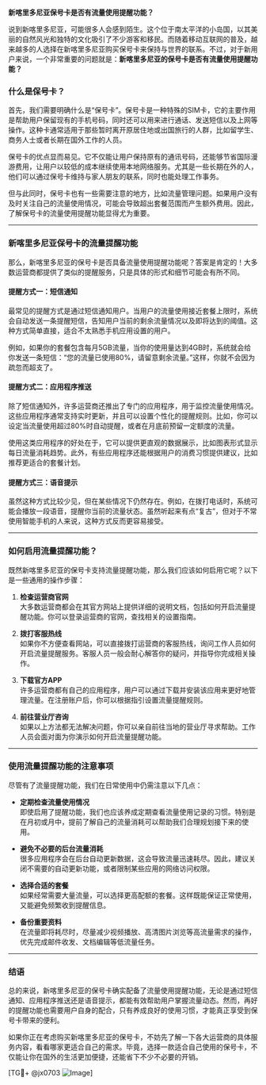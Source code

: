 **新喀里多尼亚保号卡是否有流量使用提醒功能？**

说到新喀里多尼亚，可能很多人会感到陌生。这个位于南太平洋的小岛国，以其美丽的自然风光和独特的文化吸引了不少游客和移民。而随着移动互联网的普及，越来越多的人选择在新喀里多尼亚购买保号卡来保持与世界的联系。不过，对于新用户来说，一个非常重要的问题就是：**新喀里多尼亚的保号卡是否有流量使用提醒功能？**

### 什么是保号卡？

首先，我们需要明确什么是“保号卡”。保号卡是一种特殊的SIM卡，它的主要作用是帮助用户保留现有的手机号码，同时还可以用来进行通话、发送短信以及上网等操作。这种卡通常适用于那些暂时离开原居住地或出国旅行的人群，比如留学生、商务人士或者长期在国外工作的人员。

保号卡的优点显而易见。它不仅能让用户保持原有的通讯号码，还能够节省国际漫游费用，让用户以较低的成本继续使用本地网络服务。尤其是一些长期在外的人，他们可以通过保号卡维持与家人朋友的联系，同时也能处理工作事务。

但与此同时，保号卡也有一些需要注意的地方，比如流量管理问题。如果用户没有及时关注自己的流量使用情况，可能会导致超出套餐范围而产生额外费用。因此，了解保号卡的流量使用提醒功能显得尤为重要。

---

### 新喀里多尼亚保号卡的流量提醒功能

那么，新喀里多尼亚的保号卡是否具备流量使用提醒功能呢？答案是肯定的！大多数运营商都提供了类似的提醒服务，只是具体的形式和细节可能会有所不同。

#### 提醒方式一：短信通知
最常见的提醒方式是通过短信通知用户。当用户的流量使用接近套餐上限时，系统会自动发送一条提醒短信，告知用户当前的剩余流量情况以及即将达到的阈值。这种方式简单直接，适合不太熟悉手机应用设置的用户。

例如，如果你的套餐包含每月5GB流量，当你的使用量达到4GB时，系统就会给你发送一条短信：“您的流量已使用80%，请留意剩余流量。”这样，你就不会因为疏忽而超支了。

#### 提醒方式二：应用程序推送
除了短信通知外，许多运营商还推出了专门的应用程序，用于监控流量使用情况。这些应用程序通常支持实时更新，并且可以设置个性化的提醒规则。比如，你可以设定当流量使用超过80%时自动提醒，或者在月底前预留一定额度的流量。

使用这类应用程序的好处在于，它可以提供更直观的数据展示，比如图表形式显示每日流量消耗趋势。此外，有些应用程序还能根据用户的消费习惯提供建议，比如推荐更适合的套餐计划。

#### 提醒方式三：语音提示
虽然这种方式比较少见，但在某些情况下仍然存在。例如，在拨打电话时，系统可能会播放一段语音，提醒你当前的流量状态。虽然听起来有点“复古”，但对于不常使用智能手机的人来说，这种方式反而更容易接受。

---

### 如何启用流量提醒功能？

既然新喀里多尼亚的保号卡支持流量提醒功能，那么我们应该如何启用它呢？以下是一些通用的操作步骤：

1. **检查运营商官网**  
   大多数运营商都会在其官方网站上提供详细的说明文档，包括如何开启流量提醒功能。你可以登录运营商的官网，查找相关的设置指南。

2. **拨打客服热线**  
   如果你不方便查看网站，可以直接拨打运营商的客服热线，询问工作人员如何开启流量提醒服务。客服人员一般会耐心解答你的疑问，并指导你完成相关操作。

3. **下载官方APP**  
   许多运营商都有自己的应用程序，用户可以通过下载并安装该应用来更好地管理流量。在注册账户后，你可以根据指引设置流量提醒规则。

4. **前往营业厅咨询**  
   如果以上方法都无法解决问题，你可以亲自前往当地的营业厅寻求帮助。工作人员会面对面为你演示如何开启流量提醒功能。

---

### 使用流量提醒功能的注意事项

尽管有了流量提醒功能，我们在日常使用中仍需注意以下几点：

- **定期检查流量使用情况**  
  即使启用了提醒功能，我们也应该养成定期查看流量使用记录的习惯。特别是在月初或月中，提前了解自己的流量消耗可以帮助我们合理规划接下来的使用。

- **避免不必要的后台流量消耗**  
  很多应用程序会在后台自动更新数据，这会导致流量迅速耗尽。因此，建议关闭不需要的自动更新功能，或者限制某些应用的网络访问权限。

- **选择合适的套餐**  
  如果经常需要大量流量，可以选择更高配额的套餐。这样既能保证正常使用，又能避免频繁收到提醒信息。

- **备份重要资料**  
  在流量即将耗尽时，尽量减少视频播放、高清图片浏览等高流量需求的操作，优先完成邮件收发、文档编辑等低流量任务。

---

### 结语

总的来说，新喀里多尼亚的保号卡确实配备了流量使用提醒功能，无论是通过短信通知、应用程序推送还是语音提示，都能有效帮助用户掌握流量动态。然而，再好的提醒功能也需要用户自身的配合，只有养成良好的使用习惯，才能真正享受到保号卡带来的便利。

如果你正在考虑购买新喀里多尼亚的保号卡，不妨先了解一下各大运营商的具体服务内容，看看哪家更适合自己的需求。毕竟，选择一款适合自己使用的保号卡，不仅能让你在国外的生活更加便捷，还能省下不少不必要的开销。

[TG💪+ @jx0703 ![Image](https://github.com/user-attachments/assets/dbca1d08-cadb-493c-b0ec-ad6f7a83f270)]